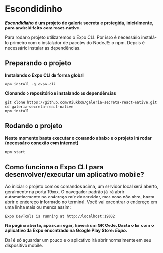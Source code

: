 # Escondidinho
**<strong><i>Escondidinho</i> é um projeto de galeria secreta e protegida, inicialmente, para android feito com react-native.</strong>**

Para rodar o projeto utilizaremos o Expo CLI. Por isso é necessário instalá-lo primeiro com o instalador de pacotes do NodeJS: o npm. Depois é necessário instalar as dependências.

## Preparando o projeto

**Instalando o Expo CLI de forma global**
````git
npm install -g expo-cli
````

**Clonando o repositório e instalando as dependências**
````git
git clone https://github.com/Riukkon/galeria-secreta-react-native.git
cd galeria-secreta-react-native
npm install
````

## Rodando o projeto

**Neste momento basta executar o comando abaixo e o projeto irá rodar (necessário conexão com internet)**
````git
npm start
````

## Como funciona o Expo CLI para desenvolver/executar um aplicativo mobile?

Ao iniciar o projeto com os comandos acima, um servidor local será aberto, geralmente na porta 19xxx.
O navegador padrão já irá abrir automaticamente no endereço raíz do servidor, mas caso não abra, basta abrir o endereço informado no terminal.
Você vai encontrar o endereço em uma linha mais ou menos assim: 

````git
Expo DevTools is running at http://localhost:19002
````

**Na página aberta, após carregar, haverá um QR Code. Basta o ler com o aplicativo da Expo encontrado na Google Play Store: <i>Expo</i>.**

Daí é só aguardar um pouco e o aplicativo irá abrir normalmente em seu dispositivo mobile.
